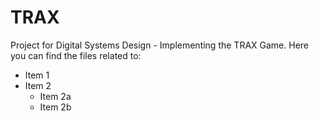 # TRAX
Project for Digital Systems Design - Implementing the TRAX Game.
Here you can find the files related to:
* Item 1
* Item 2
  * Item 2a
  * Item 2b
